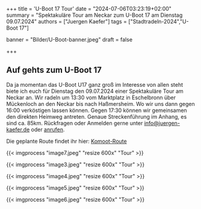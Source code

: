 +++
title = 'U-Boot 17 Tour'
date = "2024-07-06T03:23:19+02:00"
summary = "Spektakuläre Tour am Neckar zum U-Boot 17 am Dienstag 09.07.2024"
authors = ["Juergen Kaefer"]
tags = ["Stadtradeln-2024","U-Boot 17"]

banner = "Bilder/U-Boot-banner.jpeg"
draft = false

+++
## Auf gehts zum U-Boot 17

Da ja momentan das U-Boot  U17 ganz groß im Interesse von allen steht biete ich euch für Dienstag den 09.07.2024 einer Spektakuläre Tour am Neckar an. Wir radeln um 13:30 vom Marktplatz in Eschelbronn über Mückenloch an den Neckar bis nach Haßmersheim. Wo wir uns dann gegen 16:00 verköstigen lassen können. Gegen 17:30 können wir gemeinsamen den direkten Heimweg antreten. Genaue Streckenführung im Anhang, es sind ca. 85km. Rückfragen oder Anmelden gerne unter [info@juergen-kaefer.de](mailto:info@juergen-kaefer.de) oder [anrufen](tel:+4901743129599).

Die geplante Route findet ihr hier: [Komoot-Route](https://www.komoot.com/de-DE/tour/1687604954?ref=itd&share_token=avlXzf1VCxFIRTwFJ6bkV0fQ9oRqdC4UAw6Vd4mqqFnGgqYTmX)

{{< imgprocess "image7.jpeg" "resize 600x" "Tour" >}}

{{< imgprocess "image3.jpeg" "resize 600x" "Tour" >}}

{{< imgprocess "image4.jpeg" "resize 600x" "Tour" >}}

{{< imgprocess "image5.jpeg" "resize 600x" "Tour" >}}

{{< imgprocess "image6.jpeg" "resize 600x" "Tour" >}}
